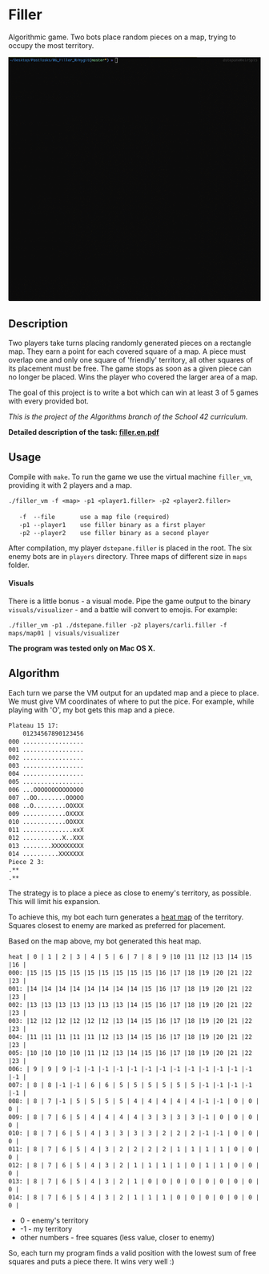 # Filler

Algorithmic game. Two bots place random pieces on a map, trying to occupy the most territory.

![](filler_demo.gif)

## Description

Two players take turns placing randomly generated pieces on a rectangle map. They earn a point for each covered square of a map. A piece must overlap one and only one square of 'friendly' territory, all other squares of its placement must be free. The game stops as soon as a given piece can no longer be placed. Wins the player who covered the larger area of a map.

The goal of this project is to write a bot which can win at least 3 of 5 games with every provided bot.

*This is the project of the Algorithms branch of the School 42 curriculum.*

**Detailed description of the task: [filler.en.pdf](https://github.com/dstepanets/Filler/blob/master/filler.en.pdf)**

## Usage

Compile with `make`. To run the game we use the virtual machine `filler_vm`, providing it with 2 players and a map.

```
./filler_vm -f <map> -p1 <player1.filler> -p2 <player2.filler>

   -f  --file		use a map file (required)
   -p1 --player1	use filler binary as a first player
   -p2 --player2	use filler binary as a second player

```

After compilation, my player `dstepane.filler` is placed in the root. The six enemy bots are in `players` directory. Three maps of different size in `maps` folder.

#### Visuals

There is a little bonus - a visual mode. Pipe the game output to the binary `visuals/visualizer` - and a battle will convert to emojis. For example:

```
./filler_vm -p1 ./dstepane.filler -p2 players/carli.filler -f maps/map01 | visuals/visualizer
```

**The program was tested only on Mac OS X.**

## Algorithm

Each turn we parse the VM output for an updated map and a piece to place. We must give VM coordinates of where to put the pice.  For example, while playing with 'O', my bot gets this map and a piece.

```
Plateau 15 17:
    01234567890123456
000 .................
001 .................
002 .................
003 .................
004 .................
005 .................
006 ...OOOOOOOOOOOOOO
007 ..OO........OOOOO
008 ..O.........OOXXX
009 ............OXXXX
010 ............OOXXX
011 ..............xxX
012 ...........X..XXX
013 ........XXXXXXXXX
014 ..........XXXXXXX
Piece 2 3:
.**
.**
```

The strategy is to place a piece as close to enemy's territory, as possible. This will limit his expansion.

To achieve this, my bot each turn generates a [heat map](https://en.wikipedia.org/wiki/Heat_map) of the territory. Squares closest to enemy are marked as preferred for placement.

Based on the map above, my bot generated this heat map. 

```
heat | 0 | 1 | 2 | 3 | 4 | 5 | 6 | 7 | 8 | 9 |10 |11 |12 |13 |14 |15 |16 |
000: |15 |15 |15 |15 |15 |15 |15 |15 |15 |16 |17 |18 |19 |20 |21 |22 |23 |
001: |14 |14 |14 |14 |14 |14 |14 |14 |15 |16 |17 |18 |19 |20 |21 |22 |23 |
002: |13 |13 |13 |13 |13 |13 |13 |14 |15 |16 |17 |18 |19 |20 |21 |22 |23 |
003: |12 |12 |12 |12 |12 |12 |13 |14 |15 |16 |17 |18 |19 |20 |21 |22 |23 |
004: |11 |11 |11 |11 |11 |12 |13 |14 |15 |16 |17 |18 |19 |20 |21 |22 |23 |
005: |10 |10 |10 |10 |11 |12 |13 |14 |15 |16 |17 |18 |19 |20 |21 |22 |23 |
006: | 9 | 9 | 9 |-1 |-1 |-1 |-1 |-1 |-1 |-1 |-1 |-1 |-1 |-1 |-1 |-1 |-1 |
007: | 8 | 8 |-1 |-1 | 6 | 6 | 5 | 5 | 5 | 5 | 5 | 5 |-1 |-1 |-1 |-1 |-1 |
008: | 8 | 7 |-1 | 5 | 5 | 5 | 5 | 4 | 4 | 4 | 4 | 4 |-1 |-1 | 0 | 0 | 0 |
009: | 8 | 7 | 6 | 5 | 4 | 4 | 4 | 4 | 3 | 3 | 3 | 3 |-1 | 0 | 0 | 0 | 0 |
010: | 8 | 7 | 6 | 5 | 4 | 3 | 3 | 3 | 3 | 2 | 2 | 2 |-1 |-1 | 0 | 0 | 0 |
011: | 8 | 7 | 6 | 5 | 4 | 3 | 2 | 2 | 2 | 2 | 1 | 1 | 1 | 1 | 0 | 0 | 0 |
012: | 8 | 7 | 6 | 5 | 4 | 3 | 2 | 1 | 1 | 1 | 1 | 0 | 1 | 1 | 0 | 0 | 0 |
013: | 8 | 7 | 6 | 5 | 4 | 3 | 2 | 1 | 0 | 0 | 0 | 0 | 0 | 0 | 0 | 0 | 0 |
014: | 8 | 7 | 6 | 5 | 4 | 3 | 2 | 1 | 1 | 1 | 0 | 0 | 0 | 0 | 0 | 0 | 0 |
```
* 0 - enemy's territory 
* -1 - my territory 
* other numbers - free squares (less value, closer to enemy)

So, each turn my program finds a valid position with the lowest sum of free squares and puts a piece there. It wins very well :)
